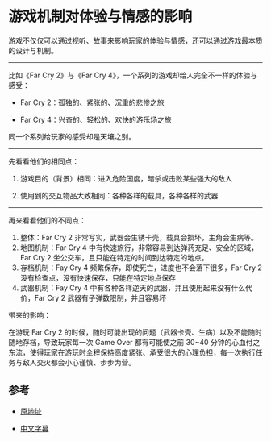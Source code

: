 # 游戏机制对体验与情感的影响

游戏不仅仅可以通过视听、故事来影响玩家的体验与情感，还可以通过游戏最本质的设计与机制。

----

比如《Far Cry 2》与《Far Cry 4》，一个系列的游戏却给人完全不一样的体验与感受：

- Far Cry 2：孤独的、紧张的、沉重的悲惨之旅

- Far Cry 4：兴奋的、轻松的、欢快的游乐场之旅

同一个系列给玩家的感受却是天壤之别。

----

先看看他们的相同点：

1. 游戏目的（背景）相同：进入危险国度，暗杀或击败某些强大的敌人

2. 使用到的交互物品大致相同：各种各样的载具，各种各样的武器

----

再来看看他们的不同点：

1. 整体：Far Cry 2 非常写实，武器会生锈卡壳，载具会损坏，主角会生病等。
2. 地图机制：Far Cry 4 中有快速旅行，非常容易到达弹药充足、安全的区域，Far Cry 2 坐公交车，且只能在特定的时间到达特定的地点。
3. 存档机制：Fay Cry 4 频繁保存，即使死亡，进度也不会落下很多，Far Cry 2 没有检查点，没有快速保存，只能在特定地点保存
4. 武器机制：Fay Cry 4 中有各种各样逆天的武器，并且使用起来没有什么代价，Far Cry 2 武器有子弹数限制，并且容易坏

带来的影响：

在游玩 Far Cry 2 的时候，随时可能出现的问题（武器卡壳、生病）以及不能随时随地存档，导致玩家每一次 Game Over 都有可能使之前 30~40 分钟的心血付之东流，使得玩家在游玩时全程保持高度紧张、承受很大的心理负担，每一次执行任务与敌人交火都会小心谨慎、步步为营。


## 参考

- [原地址](https://www.youtube.com/watch?v=Xm5myQWcJxc)

- [中文字幕](https://www.bilibili.com/video/av10346381)